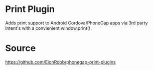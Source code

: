 # Print Plugin #

Adds print support to Android Cordova/PhoneGap apps via 3rd party Intent's with a convienient window.print().

# Source #
https://github.com/EionRobb/phonegap-print-plugins
